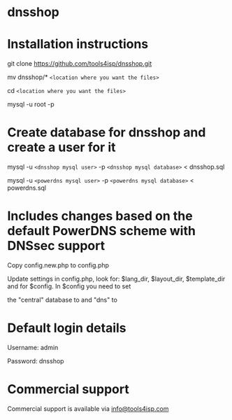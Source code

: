 dnsshop
=======

# Installation instructions

git clone https://github.com/tools4isp/dnsshop.git

mv dnsshop/* `<location where you want the files>`

cd `<location where you want the files>`

mysql -u root -p

 # Create database for dnsshop and create a user for it

mysql -u `<dnsshop mysql user>` -p `<dnsshop mysql database>` < dnsshop.sql

mysql -u `<powerdns mysql user>` -p `<powerdns mysql database>` < powerdns.sql 

# Includes changes based on the default PowerDNS scheme with DNSsec support

Copy config.new.php to config.php

Update settings in config.php, 
look for:
$lang_dir, $layout_dir, $template_dir and for $config. In $config you need to set 

the "central" database to <dnsshop mysql database> and "dns" to <powerdns database> 

# Default login details

Username: admin

Password: dnsshop

# Commercial support

Commercial support is available via info@tools4isp.com
